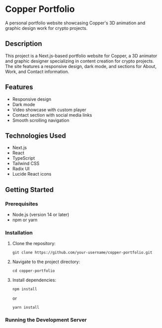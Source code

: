 # Copper Portfolio

A personal portfolio website showcasing Copper's 3D animation and graphic design work for crypto projects.

## Description

This project is a Next.js-based portfolio website for Copper, a 3D animator and graphic designer specializing in content creation for crypto projects. The site features a responsive design, dark mode, and sections for About, Work, and Contact information.

## Features

- Responsive design
- Dark mode
- Video showcase with custom player
- Contact section with social media links
- Smooth scrolling navigation

## Technologies Used

- Next.js
- React
- TypeScript
- Tailwind CSS
- Radix UI
- Lucide React icons

## Getting Started

### Prerequisites

- Node.js (version 14 or later)
- npm or yarn

### Installation

1. Clone the repository:
   ```
   git clone https://github.com/your-username/copper-portfolio.git
   ```

2. Navigate to the project directory:
   ```
   cd copper-portfolio
   ```

3. Install dependencies:
   ```
   npm install
   ```
   or
   ```
   yarn install
   ```

### Running the Development Server
